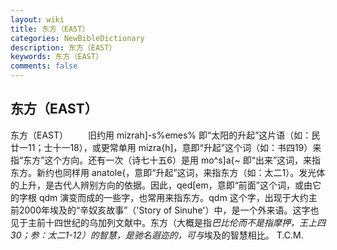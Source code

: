 ```yaml
---
layout: wiki
title: 东方（EAST）
categories: NewBibleDictionary
description: 东方（EAST）
keywords: 东方（EAST）
comments: false
---
```


## 东方（EAST）



东方（EAST）
　　旧约用 mizrah]-s%emes% 即“太阳的升起”这片语（如：民廿一11；士十一18），或更常单用 mizra{h]，意即“升起”这个词（如：书四19）来指“东方”这个方向。还有一次（诗七十五6）是用 mo^s]a{~ 即“出来”这词，来指东方。新约也同样用 anatole{，意即“升起”这词，来指东方（如：太二1）。发光体的上升，是古代人辨别方向的依据。因此，qed[em，意即“前面”这个词，或由它的字根 qdm
演变而成的一些字，也常用来指东方。qdm
这个字，出现于大约主前2000年埃及的“辛奴亥故事”（'Story of Sinuhe'）中，是一个外来语。这字也见于主前十四世纪的乌加列文献中。东方（大概是指*巴比伦而不是指摩押，王上四30；参：太二1-12）的智慧，是驰名遐迩的，可与*埃及的智慧相比。
T.C.M.




